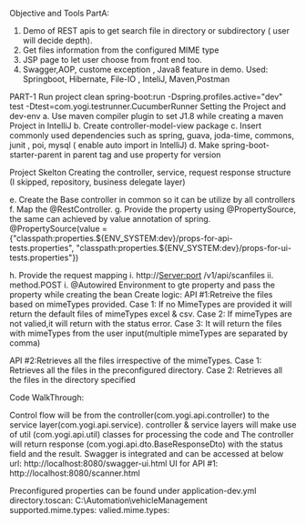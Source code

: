 
Objective and Tools
PartA:
1.	Demo of REST apis to get search file in directory or subdirectory ( user will decide depth). 
2. Get files information from the configured MIME type
3. JSP page to let user choose from front end too. 
4. Swagger,AOP, custome exception , Java8 feature in demo.
Used: Springboot, Hibernate, File-IO , InteliJ, Maven,Postman
	

PART-1
Run project 
clean spring-boot:run -Dspring.profiles.active="dev" test -Dtest=com.yogi.testrunner.CucumberRunner
Setting the Project and dev-env
a.	Use maven compiler plugin to set J1.8 while creating a maven Project in IntelliJ 
b.	Create controller-model-view package
c.	Insert commonly used dependencies such as spring, guava, joda-time, commons, junit , poi, mysql ( enable auto import in IntelliJ)
d.	Make spring-boot-starter-parent in parent tag and use property for version

Project Skelton
Creating the controller, service, request response structure (I skipped, repository, business delegate layer)
 

e.	Create the Base controller in common so it can be utilize by all controllers
f.	Map the @RestController.
g.	Provide the property using @PropertySource, the same can achieved by value annotation of spring.
@PropertySource(value = {"classpath:properties.${ENV_SYSTEM:dev}/props-for-api-tests.properties", "classpath:properties.${ENV_SYSTEM:dev}/props-for-ui-tests.properties"})

h.	Provide the request mapping 
i.	http://<Server:port> /v1/api/scanfiles
ii.	method.POST
i.	@Autowired Environment to gte property and pass the property while creating the bean 
Create logic:
API #1:Retreive the files based on mimeTypes provided.
Case 1: If no MimeTypes are provided it will return the default files of mimeTypes excel & csv.
	Case 2: If mimeTypes are not valied,it will return with the status error.
Case 3: It will return the files with mimeTypes from the user input(multiple mimeTypes are separated by comma)
 

 

API #2:Retrieves all the files irrespective of the mimeTypes.
Case 1: Retrieves all the files in the preconfigured directory.
Case 2: Retrieves all the files in the directory specified
 
 
Code WalkThrough:
 
Control flow will be from the controller(com.yogi.api.controller) to the service layer(com.yogi.api.service).
controller & service layers will make use of util (com.yogi.api.util) classes for processing the code and 
The controller will return response (com.yogi.api.dto.BaseResponseDto) with the status field and the result.
Swagger is integrated and can be accessed at below url:
http://localhost:8080/swagger-ui.html
UI for API #1:
http://localhost:8080/scanner.html

Preconfigured properties can be found under application-dev.yml
directory.toscan: C:\Automation\vehicleManagement
supported.mime.types: 
valied.mime.types: 

 

